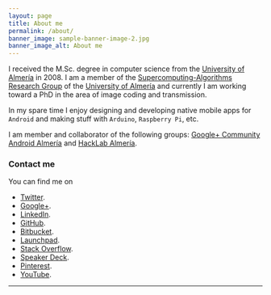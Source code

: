 ```yaml
---
layout: page
title: About me
permalink: /about/
banner_image: sample-banner-image-2.jpg
banner_image_alt: About me
---
```


I received the M.Sc. degree in computer science from the [University of 
Almería][1] in 2008. I am a member of the [Supercomputing-Algorithms 
Research Group][2] of the [University of Almería][3] and currently I am
working toward a PhD in the area of image coding and transmission.

In my spare time I enjoy designing and developing native mobile apps for
`Android` and making stuff with `Arduino`, `Raspberry Pi`, etc.

I am member and collaborator of the following groups: [Google+ Community
Android Almería][4] and [HackLab Almería][5].

### Contact me

You can find me on

* [Twitter](https://twitter.com/josejuansanchez).
* [Google+](http://gplus.to/josejuansanchez).
* [LinkedIn](http://www.linkedin.com/pub/jos%C3%A9-juan-s%C3%A1nchez-hern%C3%A1ndez/6a/858/830).
* [GitHub](https://github.com/josejuansanchez).
* [Bitbucket](https://bitbucket.org/josejuansanchez).
* [Launchpad](https://launchpad.net/~josejuan-sanchez).
* [Stack Overflow](http://stackoverflow.com/users/2090682/jose-juan-sanchez).
* [Speaker Deck](https://speakerdeck.com/josejuansanchez).
* [Pinterest](http://pinterest.com/josejuansanchez).
* [YouTube](https://www.youtube.com/user/lajauladefaraday).

---


[1]: http://www.ual.es
[2]: http://www.hpca.ual.es
[3]: http://www.ual.es
[4]: https://plus.google.com/u/0/communities/105420979515011141876
[5]: http://hacklabalmeria.net